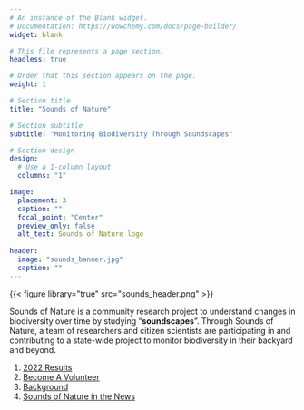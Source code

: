 ```yaml
---
# An instance of the Blank widget.
# Documentation: https://wowchemy.com/docs/page-builder/
widget: blank

# This file represents a page section.
headless: true

# Order that this section appears on the page.
weight: 1

# Section title
title: "Sounds of Nature"

# Section subtitle
subtitle: "Monitoring Biodiversity Through Soundscapes"

# Section design
design:
  # Use a 1-column layout
  columns: "1"

image:
  placement: 3
  caption: ""
  focal_point: "Center"
  preview_only: false
  alt_text: Sounds of Nature logo
  
header:
  image: "sounds_banner.jpg"
  caption: ""
---
```


{{< figure library="true" src="sounds_header.png" >}}


Sounds of Nature is a community research project to understand changes in biodiversity over time by studying “**soundscapes**”. Through Sounds of Nature, a team of researchers and citizen scientists are participating in and contributing to a state-wide project to monitor biodiversity in their backyard and beyond. 

1. [2022 Results](#results)    
2. [Become A Volunteer](#volunteer)    
3. [Background](#background)    
4. [Sounds of Nature in the News](#news)    
